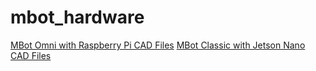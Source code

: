 # mbot_hardware

[MBot Omni with Raspberry Pi CAD Files](https://a360.co/49xFmPN)
[MBot Classic with Jetson Nano CAD Files](https://a360.co/3FDWpSI)

